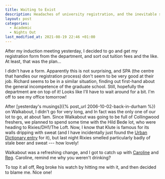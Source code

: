 ```yaml
---
title: Waiting to Exist
description: Headaches of university registration, and the inevitable solution.
layout: post
categories:
  - Academic
  - Nights Out
last_modified_at: 2021-08-19 22:46 +01:00
---
```

After my induction meeting yesterday, I decided to go and get my registration form from the department, and sort out tuition fees and the like. At least, that was the plan...

I didn't have a form. Apparently this is not surprising, and SPA (the centre that handles our registration process) don't seem to be very good at their job. Richard seems to be in a similar situation, finding out first-hand about the general incompetence of the graduate school. Still, hopefully the department are on top of it! Looks like I'll have to wait around for a bit. I'm off to see my office tomorrow!

After [yesterday's musings]({% post_url 2006-10-02-back-in-durham %}) on Walkabout, I didn't go for very long, and In fact was the only one of our lot to go, at about 1am. Since Walkabout was going to be full of Collingwood freshers, we planned to spend some time with the Hild Bede lot, who were heading to Rixies/DH1/The Loft. Now, I know that Klute is famous for its walls dripping with sweat (and I have incidentally just found the [Urban Dictionary entry](https://www.urbandictionary.com/define.php?term=Klute) for it), but last night Rixies smelled particularly badly of stale beer and sweat --- how lovely!

Walkabout was a refreshing change, and I got to catch up with [Caroline](https://pictures.scholesmafia.co.uk/index.php/?profile=46) and [Reg](https://pictures.scholesmafia.co.uk/index.php/?profile=88). Caroline, remind me why you weren't drinking?

To top it all off, Reg broke his watch by hitting me with it, and then decided to blame me. Nice one!
